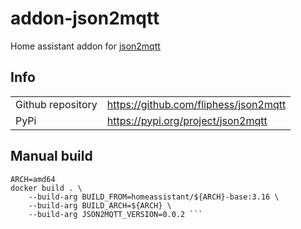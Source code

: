 # addon-json2mqtt

Home assistant addon for [json2mqtt](https://github.com/flapperdeflipper/json2mqtt)

## Info

|     |     |
| --- | --- |
| Github repository | https://github.com/fliphess/json2mqtt |
| PyPi | https://pypi.org/project/json2mqtt |

## Manual build

```
ARCH=amd64
docker build . \
    --build-arg BUILD_FROM=homeassistant/${ARCH}-base:3.16 \
    --build-arg BUILD_ARCH=${ARCH} \
    --build-arg JSON2MQTT_VERSION=0.0.2 ```
